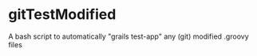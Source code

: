 gitTestModified
===============

A bash script to automatically "grails test-app" any (git) modified .groovy files
